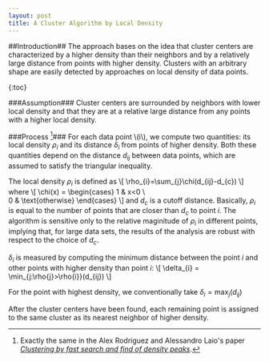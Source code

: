 ```yaml
---
layout: post
title: A Cluster Algorithm by Local Density
---
```

##Introduction##
The approach bases on the idea that cluster centers are characterized by a higher density than their neighbors and by a relatively large distance from points with higher density. Clusters with an arbitrary shape are easily detected by approaches on local density of data points.

{:toc}

###Assumption###
Cluster centers are surrounded by neighbors with lower local density and that they are at a relative large distance from any points with a higher local density.

###Process [^1]###
For each data point \\(i\\), we compute two quantities: its local density $\rho_{i}$ and its distance $\delta_{i}$ from points of higher density. Both these quantities depend on the distance $d_{ij}$ between data points, which are assumed to satisfy the triangular inequality. 

The local density $\rho_{i}$ is defined as
\\[
\rho_{i}=\sum_{j}\chi\(d_{ij}-d_{c}\)
\\]
where
\\[
\chi(x) = 
    \\begin{cases}
        1 & x<0 \\\
        0 & \\text{otherwise}
    \\end{cases}
\\]
and $d_{c}$ is a cutoff distance. Basically, $\rho_{i}$ is equal to the number of points that are closer than $d_{c}$ to point $i$. The algorithm is sensitive only to the relative maginitude of $\rho_{i}$ in different points, implying that, for large data sets, the results of the analysis are robust with respect to the choice of $d_{c}$.

$\delta_{i}$ is measured by computing the minimum distance between the point $i$ and other points with higher density than point $i$:
\\[
    \delta_{i} = \min_{j:\rho{j}>\rho{i}}\(d_{ij}\)
\\]

For the point with highest density, we conventionally take $\delta_{i}=\max_{j}(d_{ij})$

After the cluster centers have been found, each remaining point is assigned to the same cluster as its nearest neighbor of higher density.



[^1]: Exactly the same in the Alex Rodriguez and Alessandro Laio's paper [_Clustering by fast search and find of density peaks_](www.baidu.com).
